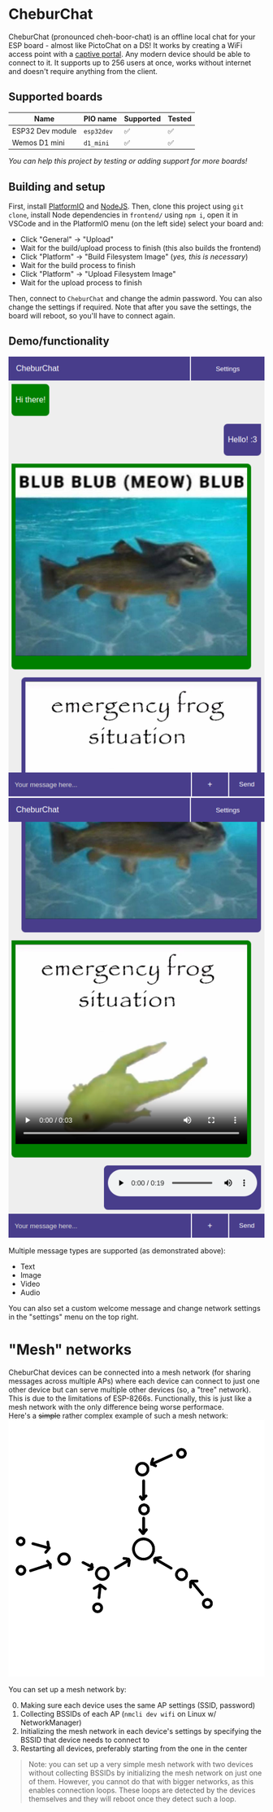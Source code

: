 # CheburChat
CheburChat (pronounced cheh-boor-chat) is an offline local chat for your ESP board - almost like PictoChat on a DS! It works by creating a WiFi access point with a [captive portal](https://en.wikipedia.org/wiki/Captive_portal). Any modern device should be able to connect to it. It supports up to 256 users at once, works without internet and doesn't require anything from the client.

## Supported boards
|Name|PIO name|Supported|Tested|
|-|-|-|-|
|ESP32 Dev module|`esp32dev`|✅|✅|
|Wemos D1 mini|`d1_mini`|✅|✅|

*You can help this project by testing or adding support for more boards!*

## Building and setup
First, install [PlatformIO](https://platformio.org/) and [NodeJS](https://nodejs.org/en). Then, clone this project using `git clone`, install Node dependencies in `frontend/` using `npm i`, open it in VSCode and in the PlatformIO menu (on the left side) select your board and:

- Click "General" -> "Upload"
- Wait for the build/upload process to finish (this also builds the frontend)
- Click "Platform" -> "Build Filesystem Image" (*yes, this is necessary*)
- Wait for the build process to finish
- Click "Platform" -> "Upload Filesystem Image"
- Wait for the upload process to finish

Then, connect to `CheburChat` and change the admin password. You can also change the settings if required. Note that after you save the settings, the board will reboot, so you'll have to connect again.

## Demo/functionality
![](images/2025-03-21-09-40-35.png)
![](images/2025-03-21-09-40-38.png)

Multiple message types are supported (as demonstrated above):
- Text
- Image
- Video
- Audio

You can also set a custom welcome message and change network settings in the "settings" menu on the top right.

# "Mesh" networks
CheburChat devices can be connected into a mesh network (for sharing messages across multiple APs) where each device can connect to just one other device but can serve multiple other devices (so, a "tree" network). This is due to the limitations of ESP-8266s. Functionally, this is just like a mesh network with the only difference being worse performace.\
Here's a ~~simple~~ rather complex example of such a mesh network:
![](images/2025-03-26-19-03-32.png)

You can set up a mesh network by:

0. Making sure each device uses the same AP settings (SSID, password)
1. Collecting BSSIDs of each AP (`nmcli dev wifi` on Linux w/ NetworkManager)
2. Initializing the mesh network in each device's settings by specifying the BSSID that device needs to connect to
3. Restarting all devices, preferably starting from the one in the center

> Note: you can set up a very simple mesh network with two devices without collecting BSSIDs by initializing the mesh network on just one of them. However, you cannot do that with bigger networks, as this enables connection loops. These loops are detected by the devices themselves and they will reboot once they detect such a loop.
